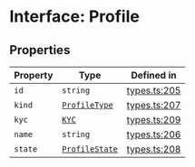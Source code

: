 # Interface: Profile

## Properties

| Property | Type | Defined in |
| ------ | ------ | ------ |
| `id` | `string` | [types.ts:205](https://github.com/monerium/js-monorepo/blob/main/packages/sdk/src/types.ts#L205) |
| `kind` | [`ProfileType`](/docs/packages/sdk/enumerations/ProfileType.md) | [types.ts:207](https://github.com/monerium/js-monorepo/blob/main/packages/sdk/src/types.ts#L207) |
| `kyc` | [`KYC`](/docs/packages/sdk/interfaces/KYC.md) | [types.ts:209](https://github.com/monerium/js-monorepo/blob/main/packages/sdk/src/types.ts#L209) |
| `name` | `string` | [types.ts:206](https://github.com/monerium/js-monorepo/blob/main/packages/sdk/src/types.ts#L206) |
| `state` | [`ProfileState`](/docs/packages/sdk/enumerations/ProfileState.md) | [types.ts:208](https://github.com/monerium/js-monorepo/blob/main/packages/sdk/src/types.ts#L208) |
